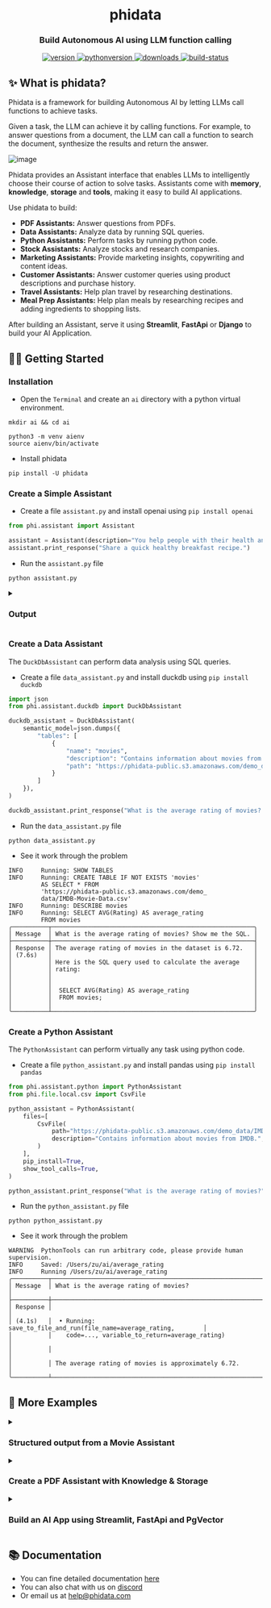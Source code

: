 <h1 align="center">
  phidata
</h1>
<h3 align="center">
  Build Autonomous AI using LLM function calling
</h3>
<p align="center">
<a href="https://python.org/pypi/phidata" target="_blank" rel="noopener noreferrer">
    <img src="https://img.shields.io/pypi/v/phidata?color=blue&label=version" alt="version">
</a>
<a href="https://github.com/phidatahq/phidata" target="_blank" rel="noopener noreferrer">
    <img src="https://img.shields.io/badge/python->=3.9-blue" alt="pythonversion">
</a>
<a href="https://github.com/phidatahq/phidata" target="_blank" rel="noopener noreferrer">
    <img src="https://pepy.tech/badge/phidata" alt="downloads">
</a>
<a href="https://github.com/phidatahq/phidata/actions/workflows/build.yml" target="_blank" rel="noopener noreferrer">
    <img src="https://github.com/phidatahq/phidata/actions/workflows/build.yml/badge.svg" alt="build-status">
</a>
</p>


## ✨ What is phidata?

Phidata is a framework for building Autonomous AI by letting LLMs call functions to achieve tasks.

Given a task, the LLM can achieve it by calling functions. For example, to answer questions from a document, the LLM can call a function to search the document, synthesize the results and return the answer.

![image](https://github.com/phidatahq/phidata/assets/22579644/ef8cecd6-5173-44c3-b534-72b137ecac7d)

Phidata provides an Assistant interface that enables LLMs to intelligently choose their course of action to solve tasks.
Assistants come with **memory**, **knowledge**, **storage** and **tools**, making it easy to build AI applications.

Use phidata to build:
- **PDF Assistants:** Answer questions from PDFs.
- **Data Assistants:** Analyze data by running SQL queries.
- **Python Assistants:** Perform tasks by running python code.
- **Stock Assistants:** Analyze stocks and research companies.
- **Marketing Assistants:** Provide marketing insights, copywriting and content ideas.
- **Customer Assistants:** Answer customer queries using product descriptions and purchase history.
- **Travel Assistants:** Help plan travel by researching destinations.
- **Meal Prep Assistants:** Help plan meals by researching recipes and adding ingredients to shopping lists.

After building an Assistant, serve it using **Streamlit**, **FastApi** or **Django** to build your AI Application.

## 👩‍💻 Getting Started

### Installation

- Open the `Terminal` and create an `ai` directory with a python virtual environment.

```shell
mkdir ai && cd ai

python3 -m venv aienv
source aienv/bin/activate
```

- Install phidata

```shell
pip install -U phidata
```

### Create a Simple Assistant

- Create a file `assistant.py` and install openai using `pip install openai`

```python
from phi.assistant import Assistant

assistant = Assistant(description="You help people with their health and fitness goals.")
assistant.print_response("Share a quick healthy breakfast recipe.")
```

- Run the `assistant.py` file

```shell
python assistant.py
```

<details>

<summary><h3>Output</h3></summary>

```shell
╭──────────┬───────────────────────────────────────────────────────────────────╮
│ Message  │ Share a quick healthy breakfast recipe.                           │
├──────────┼───────────────────────────────────────────────────────────────────┤
│ Response │ Sure! Here's a quick and healthy breakfast recipe for you:        │
│ (3.3s)   │                                                                   │
│          │ Greek Yogurt Parfait:                                             │
│          │                                                                   │
│          │ Ingredients:                                                      │
│          │                                                                   │
│          │  • 1 cup Greek yogurt                                             │
│          │  • 1/2 cup fresh mixed berries (strawberries, blueberries,        │
│          │    raspberries)                                                   │
│          │  • 1/4 cup granola                                                │
│          │  • 1 tablespoon honey                                             │
│          │  • Optional: chia seeds or sliced almonds for extra nutrients     │
│          │                                                                   │
│          │ Instructions:                                                     │
│          │                                                                   │
│          │  1 In a glass or bowl, layer Greek yogurt, mixed berries, and     │
│          │    granola.                                                       │
│          │  2 Drizzle honey on top for some natural sweetness.               │
│          │  3 Optional: Sprinkle with chia seeds or sliced almonds for added │
│          │    texture and nutrients.                                         │
│          │                                                                   │
│          │ Enjoy your nutritious and delicious Greek yogurt parfait!         │
╰──────────┴───────────────────────────────────────────────────────────────────╯
```

</details>


### Create a Data Assistant

The `DuckDbAssistant` can perform data analysis using SQL queries.

- Create a file `data_assistant.py` and install duckdb using `pip install duckdb`

```python
import json
from phi.assistant.duckdb import DuckDbAssistant

duckdb_assistant = DuckDbAssistant(
    semantic_model=json.dumps({
        "tables": [
            {
                "name": "movies",
                "description": "Contains information about movies from IMDB.",
                "path": "https://phidata-public.s3.amazonaws.com/demo_data/IMDB-Movie-Data.csv",
            }
        ]
    }),
)

duckdb_assistant.print_response("What is the average rating of movies? Show me the SQL.")
```

- Run the `data_assistant.py` file

```shell
python data_assistant.py
```

- See it work through the problem

```shell
INFO     Running: SHOW TABLES
INFO     Running: CREATE TABLE IF NOT EXISTS 'movies'
         AS SELECT * FROM
         'https://phidata-public.s3.amazonaws.com/demo_
         data/IMDB-Movie-Data.csv'
INFO     Running: DESCRIBE movies
INFO     Running: SELECT AVG(Rating) AS average_rating
         FROM movies
╭──────────┬────────────────────────────────────────────────────────╮
│ Message  │ What is the average rating of movies? Show me the SQL. │
├──────────┼────────────────────────────────────────────────────────┤
│ Response │ The average rating of movies in the dataset is 6.72.   │
│ (7.6s)   │                                                        │
│          │ Here is the SQL query used to calculate the average    │
│          │ rating:                                                │
│          │                                                        │
│          │                                                        │
│          │  SELECT AVG(Rating) AS average_rating                  │
│          │  FROM movies;                                          │
│          │                                                        │
╰──────────┴────────────────────────────────────────────────────────╯
```


### Create a Python Assistant

The `PythonAssistant` can perform virtually any task using python code.

- Create a file `python_assistant.py` and install pandas using `pip install pandas`

```python
from phi.assistant.python import PythonAssistant
from phi.file.local.csv import CsvFile

python_assistant = PythonAssistant(
    files=[
        CsvFile(
            path="https://phidata-public.s3.amazonaws.com/demo_data/IMDB-Movie-Data.csv",
            description="Contains information about movies from IMDB.",
        )
    ],
    pip_install=True,
    show_tool_calls=True,
)

python_assistant.print_response("What is the average rating of movies?")
```

- Run the `python_assistant.py` file

```shell
python python_assistant.py
```

- See it work through the problem

```shell
WARNING  PythonTools can run arbitrary code, please provide human supervision.
INFO     Saved: /Users/zu/ai/average_rating
INFO     Running /Users/zu/ai/average_rating
╭──────────┬───────────────────────────────────────────────────────────────────╮
│ Message  │ What is the average rating of movies?                             │
├──────────┼───────────────────────────────────────────────────────────────────┤
│ Response │                                                                   │
│ (4.1s)   │  • Running: save_to_file_and_run(file_name=average_rating,        │
│          │    code=..., variable_to_return=average_rating)                   │
│          │                                                                   │
│          │ The average rating of movies is approximately 6.72.               │
╰──────────┴───────────────────────────────────────────────────────────────────╯
```

## 🚀 More Examples

<details>

<summary><h3>Structured output from a Movie Assistant</h3></summary>

One of our favorite features is generating structured data (i.e. a pydantic model) from sparse information.
Meaning we can use Assistants to return pydantic models and generate content which previously could not be possible.
In this example, our movie assistant generates an object of the `MovieScript` class.

- Create a file `movie_assistant.py`

```python
from typing import List
from pydantic import BaseModel, Field
from rich.pretty import pprint
from phi.assistant import Assistant


class MovieScript(BaseModel):
    setting: str = Field(..., description="Provide a nice setting for a blockbuster movie.")
    ending: str = Field(..., description="Ending of the movie. If not available, provide a happy ending.")
    genre: str = Field(..., description="Genre of the movie. If not available, select action, thriller or romantic comedy.")
    name: str = Field(..., description="Give a name to this movie")
    characters: List[str] = Field(..., description="Name of characters for this movie.")
    storyline: str = Field(..., description="3 sentence storyline for the movie. Make it exciting!")


movie_assistant = Assistant(
    description="You help people write movie ideas.",
    output_model=MovieScript,
)

pprint(movie_assistant.run("New York"))
```

- Run the `movie_assistant.py` file

```shell
python movie_assistant.py
```

- See how the assistant generates a structured output

```shell
MovieScript(
│   setting='A bustling and vibrant New York City',
│   ending='The protagonist saves the city and reconciles with their estranged family.',
│   genre='action',
│   name='City Pulse',
│   characters=['Alex Mercer', 'Nina Castillo', 'Detective Mike Johnson'],
│   storyline='In the heart of New York City, a former cop turned vigilante, Alex Mercer, teams up with a street-smart activist, Nina Castillo, to take down a corrupt political figure who threatens to destroy the city. As they navigate through the intricate web of power and deception, they uncover shocking truths that push them to the brink of their abilities. With time running out, they must race against the clock to save New York and confront their own demons.'
)
```

</details>

<details>

<summary><h3>Create a PDF Assistant with Knowledge & Storage</h3></summary>

- **Knowledge Base:** information that an Assistant can search to improve its responses. Uses a vector db.
- **Storage:** provides long term memory for Assistants. Uses a database.

Let's run `PgVector` as it can provide both, knowledge and storage for our Assistants.

- Install [docker desktop](https://docs.docker.com/desktop/install/mac-install/) for running PgVector in a container.
- Create a file `resources.py` with the following contents

```python
from phi.docker.app.postgres import PgVectorDb
from phi.docker.resources import DockerResources

# -*- PgVector running on port 5432:5432
vector_db = PgVectorDb(
    pg_user="ai",
    pg_password="ai",
    pg_database="ai",
    debug_mode=True,
)

# -*- DockerResources
dev_docker_resources = DockerResources(apps=[vector_db])
```

- Start `PgVector` using

```shell
phi start resources.py
```

- Create a file `pdf_assistant.py` and install libraries using `pip install pgvector pypdf psycopg sqlalchemy`

```python
import typer
from rich.prompt import Prompt
from typing import Optional, List
from phi.assistant import Assistant
from phi.storage.assistant.postgres import PgAssistantStorage
from phi.knowledge.pdf import PDFUrlKnowledgeBase
from phi.vectordb.pgvector import PgVector

from resources import vector_db

knowledge_base = PDFUrlKnowledgeBase(
    urls=["https://www.family-action.org.uk/content/uploads/2019/07/meals-more-recipes.pdf"],
    vector_db=PgVector(
        collection="recipes",
        db_url=vector_db.get_db_connection_local(),
    ),
)

storage = PgAssistantStorage(
    table_name="recipe_assistant",
    db_url=vector_db.get_db_connection_local(),
)


def recipe_assistant(new: bool = False, user: str = "user"):
    run_id: Optional[str] = None

    if not new:
        existing_run_ids: List[str] = storage.get_all_run_ids(user)
        if len(existing_run_ids) > 0:
            run_id = existing_run_ids[0]

    assistant = Assistant(
        run_id=run_id,
        user_id=user,
        knowledge_base=knowledge_base,
        storage=storage,
        # tool_calls=True adds functions to
        # search the knowledge base and chat history
        tool_calls=True,
        show_tool_calls=True,
        # Uncomment the following line to use traditional RAG
        # add_references_to_prompt=True,
    )
    if run_id is None:
        run_id = assistant.run_id
        print(f"Started Run: {run_id}\n")
    else:
        print(f"Continuing Run: {run_id}\n")

    assistant.knowledge_base.load(recreate=False)
    while True:
        message = Prompt.ask(f"[bold] :sunglasses: {user} [/bold]")
        if message in ("exit", "bye"):
            break
        assistant.print_response(message)


if __name__ == "__main__":
    typer.run(recipe_assistant)
```

- Run the `pdf_assistant.py` file

```shell
python pdf_assistant.py
```

- Ask a question:

```
How do I make chicken tikka salad?
```

- See how the Assistant searches the knowledge base and returns a response.

<details>

<summary>Result</summary>

```shell
Started Run: d28478ea-75ed-4710-8191-22564ebfb140

INFO     Loading knowledge base
INFO     Reading:
         https://www.family-action.org.uk/content/uploads/2019/07/meals-more-recipes.pdf
INFO     Loaded 82 documents to knowledge base
 😎 user : How do I make chicken tikka salad?
╭──────────┬─────────────────────────────────────────────────────────────────────────────────╮
│ Message  │ How do I make chicken tikka salad?                                              │
├──────────┼─────────────────────────────────────────────────────────────────────────────────┤
│ Response │                                                                                 │
│ (7.2s)   │  • Running: search_knowledge_base(query=chicken tikka salad)                    │
│          │                                                                                 │
│          │ I found a recipe for Chicken Tikka Salad that serves 2. Here are the            │
│          │ ingredients and steps:                                                          │
│          │                                                                                 │
│          │ Ingredients:                                                                    │

...
```

</details>

- Message `bye` to exit, start the app again and ask:

```
What was my last message?
```

See how the assistant now maintains storage across sessions.

- Run the `pdf_assistant.py` file with the `--new` flag to start a new run.

```shell
python pdf_assistant.py --new
```

- Stop PgVector

Play around and then stop `PgVector` using `phi stop resources.py`

```shell
phi stop resources.py
```

</details>

<details>

<summary><h3>Build an AI App using Streamlit, FastApi and PgVector</h3></summary>

Phidata provides **pre-built templates** for AI Apps that you can use as a starting point. The general workflow is:

- Create your codebase using a template: `phi ws create`
- Run your app locally: `phi ws up dev:docker`
- Run your app on AWS: `phi ws up prd:aws`

Let's build an **AI App** using GPT-4 as the LLM, Streamlit as the chat interface, FastApi as the backend and PgVector for knowledge and storage. Read the full tutorial <a href="https://docs.phidata.com/ai-app/run-local" target="_blank" rel="noopener noreferrer">here</a>.

### Step 1: Create your codebase

Create your codebase using the `ai-app` template

```shell
phi ws create -t ai-app -n ai-app
```

This will create a folder `ai-app` with a pre-built AI App that you can customize and make your own.

### Step 2: Serve your App using Streamlit

<a href="https://streamlit.io" target="_blank" rel="noopener noreferrer">Streamlit</a> allows us to build micro front-ends and is extremely useful for building basic applications in pure python. Start the `app` group using:

```shell
phi ws up --group app
```

**Press Enter** to confirm and give a few minutes for the image to download.

#### PDF Assistant

- Open <a href="http://localhost:8501" target="_blank" rel="noopener noreferrer">localhost:8501</a> to view streamlit apps that you can customize and make your own.
- Click on **PDF Assistant** in the sidebar
- Enter a username and wait for the knowledge base to load.
- Choose either the `RAG` or `Autonomous` Assistant type.
- Ask "How do I make chicken curry?"
- Upload PDFs and ask questions

<img width="800" alt="chat-with-pdf" src="https://github.com/phidatahq/phidata/assets/22579644/a8eff0ac-963c-43cb-a784-920bd6713a48">

### Step 3: Serve your App using FastApi

Streamlit is great for building micro front-ends but any production application will be built using a front-end framework like `next.js` backed by a RestApi built using a framework like `FastApi`.

Your AI App comes ready-to-use with FastApi endpoints, start the `api` group using:

```shell
phi ws up --group api
```

**Press Enter** to confirm and give a few minutes for the image to download.

- View API Endpoints

- Open <a href="http://localhost:8000/docs" target="_blank" rel="noopener noreferrer">localhost:8000/docs</a> to view the API Endpoints.
- Load the knowledge base using `/v1/assitants/load-knowledge-base`
- Test the `v1/assitants/chat` endpoint with `{"message": "How do I make chicken curry?"}`
- The Api comes pre-built with endpoints that you can integrate with your front-end.

### Optional: Run Jupyterlab

A jupyter notebook is a must-have for AI development and your `ai-app` comes with a notebook pre-installed with the required dependencies. Enable it by updating the `workspace/settings.py` file:

```python
...
ws_settings = WorkspaceSettings(
    ...
    # Uncomment the following line
    dev_jupyter_enabled=True,
...
```

Start `jupyter` using:


```shell
phi ws up --group jupyter
```

**Press Enter** to confirm and give a few minutes for the image to download (only the first time). Verify container status and view logs on the docker dashboard.

#### View Jupyterlab UI

- Open <a href="http://localhost:8888" target="_blank" rel="noopener noreferrer">localhost:8888</a> to view the Jupyterlab UI. Password: **admin**
- Play around with cookbooks in the `notebooks` folder.

- Delete local resources

### Step 4: Stop the workspace

Play around and stop the workspace using:

```shell
phi ws down
```

### Step 5: Run your AI App on AWS

Read how to <a href="https://docs.phidata.com/quickstart/run-aws" target="_blank" rel="noopener noreferrer">run your AI App on AWS</a>.

</details>

## 📚 Documentation

- You can fine detailed documentation <a href="https://docs.phidata.com" target="_blank" rel="noopener noreferrer">here</a>
- You can also chat with us on <a href="https://discord.gg/4MtYHHrgA8" target="_blank" rel="noopener noreferrer">discord</a>
- Or email us at <a href="mailto:help@phidata.com" target="_blank" rel="noopener noreferrer">help@phidata.com</a>
